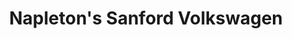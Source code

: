 ---
title: "Napleton's Sanford Volkswagen"
url: /sanford/napletons-sanford-volkswagen/
shop: Autohaus
---